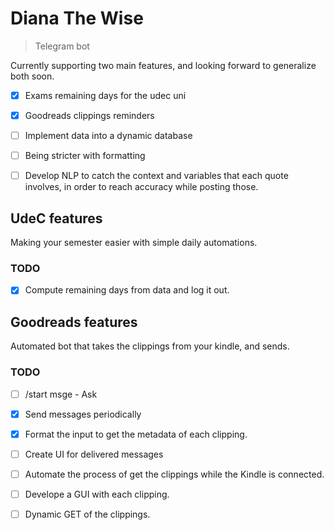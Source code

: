 # Diana The Wise
> Telegram bot

Currently supporting two main features, and looking forward to generalize both soon.
- [x] Exams remaining days for the udec uni
- [x] Goodreads clippings reminders
- [ ] Implement data into a dynamic database
- [ ] Being stricter with formatting
- [ ] Develop NLP to catch the context and variables that each quote involves, in order to reach accuracy while posting those.


## UdeC features
Making your semester easier with simple daily automations.

### TODO
- [x] Compute remaining days from data and log it out.

## Goodreads features
Automated bot that takes the clippings from your kindle, and sends.

### TODO 
- [ ] /start msge - Ask
- [x] Send messages periodically
- [x] Format the input to get the metadata of each clipping.
- [ ] Create UI for delivered messages

- [ ] Automate the process of get the clippings while the Kindle is connected.
- [ ] Develope a GUI with each clipping.
- [ ] Dynamic GET of the clippings.
